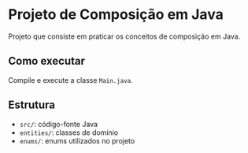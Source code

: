 # Projeto de Composição em Java

Projeto que consiste em praticar os conceitos de composição em Java.

## Como executar

Compile e execute a classe `Main.java`.

## Estrutura

- `src/`: código-fonte Java
- `entities/`: classes de domínio
- `enums/`: enums utilizados no projeto
